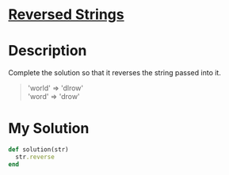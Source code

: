 # [Reversed Strings](https://www.codewars.com/kata/5168bb5dfe9a00b126000018)

# Description
Complete the solution so that it reverses the string passed into it.

>'world'  =>  'dlrow'\
'word'   =>  'drow'

# My Solution
```ruby
def solution(str)
  str.reverse
end
```